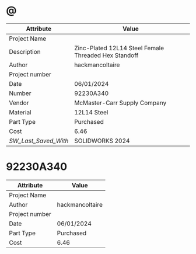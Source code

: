 # @
| Attribute | Value |
| ---  | ---     |
| Project Name |  |
| Description | Zinc-Plated 12L14 Steel Female Threaded Hex Standoff |
| Author | hackmancoltaire |
| Project number |  |
| Date | 06/01/2024 |
| Number | 92230A340 |
| Vendor | McMaster-Carr Supply Company |
| Material | 12L14 Steel |
| Part Type | Purchased |
| Cost | 6.46 |
| _SW_Last_Saved_With_ | SOLIDWORKS 2024 |
# 92230A340
| Attribute | Value |
| ---  | ---     |
| Project Name |  |
| Author | hackmancoltaire |
| Project number |  |
| Date | 06/01/2024 |
| Part Type | Purchased |
| Cost | 6.46 |
